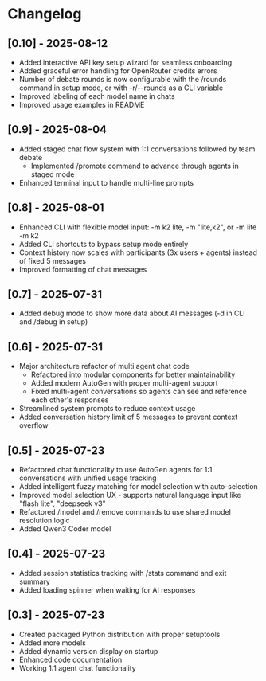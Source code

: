 # Changelog

## [0.10] - 2025-08-12
- Added interactive API key setup wizard for seamless onboarding
- Added graceful error handling for OpenRouter credits errors
- Number of debate rounds is now configurable with the /rounds command in setup mode, or with -r/--rounds as a CLI variable
- Improved labeling of each model name in chats
- Improved usage examples in README

## [0.9] - 2025-08-04
- Added staged chat flow system with 1:1 conversations followed by team debate
	- Implemented /promote command to advance through agents in staged mode
- Enhanced terminal input to handle multi-line prompts

## [0.8] - 2025-08-01
- Enhanced CLI with flexible model input: -m k2 lite, -m "lite,k2", or -m lite -m k2
- Added CLI shortcuts to bypass setup mode entirely
- Context history now scales with participants (3x users + agents) instead of fixed 5 messages
- Improved formatting of chat messages

## [0.7] - 2025-07-31
- Added debug mode to show more data about AI messages (-d in CLI and /debug in setup)

## [0.6] - 2025-07-31
- Major architecture refactor of multi agent chat code
	- Refactored into modular components for better maintainability
	- Added modern AutoGen with proper multi-agent support
	- Fixed multi-agent conversations so agents can see and reference each other's responses
- Streamlined system prompts to reduce context usage
- Added conversation history limit of 5 messages to prevent context overflow

## [0.5] - 2025-07-23
- Refactored chat functionality to use AutoGen agents for 1:1 conversations with unified usage tracking
- Added intelligent fuzzy matching for model selection with auto-selection
- Improved model selection UX - supports natural language input like "flash lite", "deepseek v3"
- Refactored /model and /remove commands to use shared model resolution logic
- Added Qwen3 Coder model

## [0.4] - 2025-07-23
- Added session statistics tracking with /stats command and exit summary
- Added loading spinner when waiting for AI responses

## [0.3] - 2025-07-23
- Created packaged Python distribution with proper setuptools
- Added more models
- Added dynamic version display on startup
- Enhanced code documentation
- Working 1:1 agent chat functionality